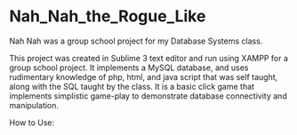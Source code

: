 # Nah_Nah_the_Rogue_Like
Nah Nah was a group school project for my Database Systems class.

This project was created in Sublime 3 text editor and run using XAMPP for a group school project. It implements a MySQL database, and uses rudimentary knowledge of php, html, and java script that was self taught, along with the SQL taught by the class. It is a basic click game that implements simplistic game-play to demonstrate database connectivity and manipulation.

How to Use:
